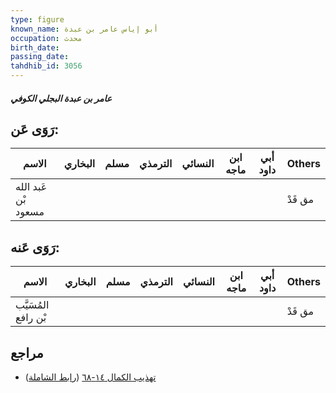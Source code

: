 ```yaml
---
type: figure
known_name: أبو إياس عامر بن عبدة
occupation: محدث
birth_date:
passing_date:
tahdhib_id: 3056
---
```

##### عامر بن عبدة البجلي الكوفي

## رَوَى عَن:
| الاسم               | البخاري | مسلم | الترمذي | النسائي | ابن ماجه | أبي داود | Others  |
| ------------------- | ------- | ---- | ------- | ------- | -------- | -------- | ------- |
| عَبد الله بْن مسعود |         |      |         |         |          |          | مق قَدْ |
## رَوَى عَنه:
| الاسم               | البخاري | مسلم | الترمذي | النسائي | ابن ماجه | أبي داود | Others  |
| ------------------- | ------- | ---- | ------- | ------- | -------- | -------- | ------- |
| المُسَيَّب بْن رافع |         |      |         |         |          |          | مق قَدْ |
## مراجع
- [تهذيب الكمال ١٤-٦٨](obsidian://open?vault=Tahdhib-al-Kamal&file=Figures/٣٠٥٦-عامر%20بن%20عبدة%20البجلي%20الكوفي) ([رابط الشاملة](https://shamela.ws/book/3722/6996))